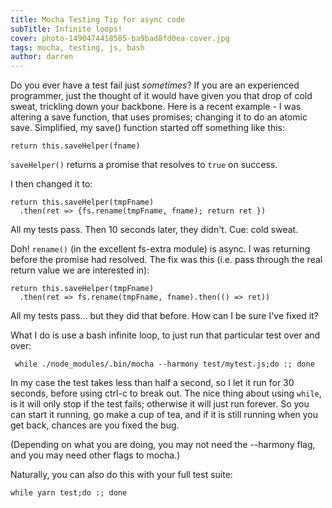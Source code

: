 ```yaml
---
title: Mocha Testing Tip for async code
subTitle: Infinite loops!
cover: photo-1490474418585-ba9bad8fd0ea-cover.jpg
tags: mocha, testing, js, bash
author: darren
---
```


Do you ever have a test fail just *sometimes*? If you are an experienced programmer, just the thought of it would have given you that drop of cold sweat, trickling down your backbone. Here is a recent example - I was altering a save function, that uses promises; changing it to do an atomic save. Simplified, my save() function started off something like this:

    return this.saveHelper(fname)

`saveHelper()` returns a promise that resolves to `true` on success.

I then changed it to:

    return this.saveHelper(tmpFname)
      .then(ret => {fs.rename(tmpFname, fname); return ret })

All my tests pass. Then 10 seconds later, they didn't. Cue: cold sweat.

Doh! `rename()` (in the excellent fs-extra module) is async. I was returning before the promise had resolved. The fix was this (i.e. pass through the real return value we are interested in):

    return this.saveHelper(tmpFname)
      .then(ret => fs.rename(tmpFname, fname).then(() => ret))

All my tests pass... but they did that before. How can I be sure I've fixed it?

What I do is use a bash infinite loop, to just run that particular test over and over:

     while ./node_modules/.bin/mocha --harmony test/mytest.js;do :; done

In my case the test takes less than half a second, so I let it run for 30 seconds, before using ctrl-c to break out. The nice thing about using `while`, is it will only stop if the test fails; otherwise it will just run forever. So you can start it running, go make a cup of tea, and if it is still running when you get back, chances are you fixed the bug.

(Depending on what you are doing, you may not need the --harmony flag, and you may need other flags to mocha.)

Naturally, you can also do this with your full test suite:

    while yarn test;do :; done

